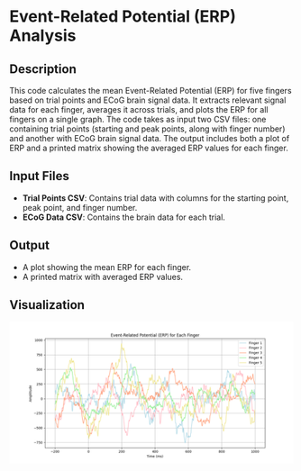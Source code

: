# **Event-Related Potential (ERP) Analysis**

## **Description**

This code calculates the mean Event-Related Potential (ERP) for five fingers based on trial points and ECoG brain signal data. It extracts relevant signal data for each finger, averages it across trials, and plots the ERP for all fingers on a single graph. The code takes as input two CSV files: one containing trial points (starting and peak points, along with finger number) and another with ECoG brain signal data. The output includes both a plot of ERP and a printed matrix showing the averaged ERP values for each finger.

## **Input Files**

- **Trial Points CSV**: Contains trial data with columns for the starting point, peak point, and finger number.
- **ECoG Data CSV**: Contains the brain data for each trial.

## **Output**

- A plot showing the mean ERP for each finger.
- A printed matrix with averaged ERP values.

## **Visualization**

![ERP Plot](visualization/finger_erp_mean_graph.png)
